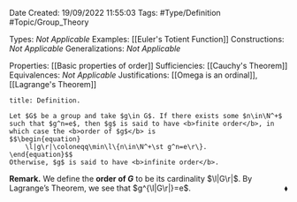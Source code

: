 <div class="topSpace"></div>

Date Created: 19/09/2022 11:55:03
Tags: #Type/Definition #Topic/Group_Theory

Types: <i>Not Applicable</i>
Examples: [[Euler's Totient Function]]
Constructions: <i>Not Applicable</i>
Generalizations: <i>Not Applicable</i>

Properties: [[Basic properties of order]]
Sufficiencies: [[Cauchy's Theorem]]
Equivalences: <i>Not Applicable</i>
Justifications: [[Omega is an ordinal]], [[Lagrange's Theorem]]

``` ad-Definition
title: Definition.

Let $G$ be a group and take $g\in G$. If there exists some $n\in\N^+$ such that $g^n=e$, then $g$ is said to have <b>finite order</b>, in which case the <b>order of $g$</b> is
$$\begin{equation}
    \l|g\r|\coloneqq\min\l\{n\in\N^+\st g^n=e\r\}.
\end{equation}$$
Otherwise, $g$ is said to have <b>infinite order</b>.

```

<b>Remark.</b> We define the <b>order of $G$</b> to be its cardinality $\l|G\r|$. By Lagrange’s Theorem, we see that $g^{\l|G\r|}=e$.<span style="float:right;">$\blacklozenge$</span>
